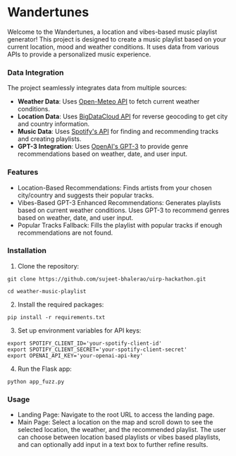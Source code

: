 
# Wandertunes
Welcome to the Wandertunes, a location and vibes-based music playlist generator! This project is designed to create a music playlist based on your current location, mood and weather conditions. It uses data from various APIs to provide a personalized music experience.

### Data Integration
The project seamlessly integrates data from multiple sources:

- **Weather Data**: Uses [Open-Meteo API](https://open-meteo.com/en/docs) to fetch current weather conditions.
- **Location Data**: Uses [BigDataCloud API](https://www.bigdatacloud.com/free-api/free-reverse-geocode-to-city-api) for reverse geocoding to get city and country information.
- **Music Data**: Uses [Spotify's API](https://developer.spotify.com/documentation/web-api) for finding and recommending tracks and creating playlists.
- **GPT-3 Integration**: Uses [OpenAI's GPT-3](https://platform.openai.com/docs/api-reference) to provide genre recommendations based on weather, date, and user input.


### Features
- Location-Based Recommendations: Finds artists from your chosen city/country and suggests their popular tracks.
- Vibes-Based GPT-3 Enhanced Recommendations: Generates playlists based on current weather conditions. Uses GPT-3 to recommend genres based on weather, date, and user input.
- Popular Tracks Fallback: Fills the playlist with popular tracks if enough recommendations are not found.

### Installation
1. Clone the repository:

```
git clone https://github.com/sujeet-bhalerao/uirp-hackathon.git
```
```
cd weather-music-playlist
```

2. Install the required packages:

```
pip install -r requirements.txt
```

3. Set up environment variables for API keys:

```
export SPOTIFY_CLIENT_ID='your-spotify-client-id'
export SPOTIFY_CLIENT_SECRET='your-spotify-client-secret'
export OPENAI_API_KEY='your-openai-api-key'
```

4. Run the Flask app:
```
python app_fuzz.py

```

### Usage
- Landing Page: Navigate to the root URL to access the landing page.
- Main Page: Select a location on the map and scroll down to see the selected location, the weather, and the recommended playlist. The user can choose between location based playlists or vibes based playlists, and can optionally add input in a text box to further refine results.

